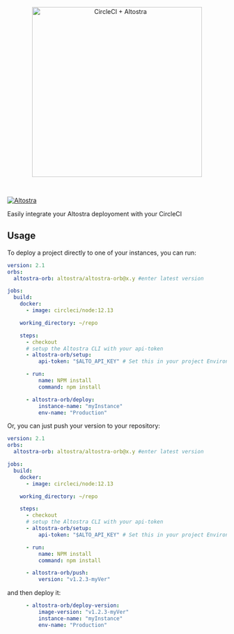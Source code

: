 <p align="center">
  <img src="https://altostra.com/images/blog/circle-ci-cd-altostra.png" alt="CircleCI + Altostra" width="390">
</p>
<br/>

[![Altostra](https://circleci.com/gh/altostra/altostra-orb.svg?style=svg)](https://app.circleci.com/pipelines/github/altostra/altostra-orb)

Easily integrate your Altostra deployoment with your CircleCI

## Usage

To deploy a project directly to one of your instances, you can run:

```yaml
version: 2.1
orbs:
  altostra-orb: altostra/altostra-orb@x.y #enter latest version

jobs:
  build:
    docker:
      - image: circleci/node:12.13

    working_directory: ~/repo

    steps:
      - checkout
      # setup the Altostra CLI with your api-token
      - altostra-orb/setup:
          api-token: "$ALTO_API_KEY" # Set this in your project Environment variables

      - run:
          name: NPM install
          command: npm install

      - altostra-orb/deploy:
          instance-name: "myInstance"
          env-name: "Production"
```

Or, you can just push your version to your repository:

```yaml
version: 2.1
orbs:
  altostra-orb: altostra/altostra-orb@x.y #enter latest version

jobs:
  build:
    docker:
      - image: circleci/node:12.13

    working_directory: ~/repo

    steps:
      - checkout
      # setup the Altostra CLI with your api-token
      - altostra-orb/setup:
          api-token: "$ALTO_API_KEY" # Set this in your project Environment variables

      - run:
          name: NPM install
          command: npm install

      - altostra-orb/push:
          version: "v1.2.3-myVer"
```

and then deploy it:
```yaml
      - altostra-orb/deploy-version:
          image-version: "v1.2.3-myVer"
          instance-name: "myInstance"
          env-name: "Production"
```
